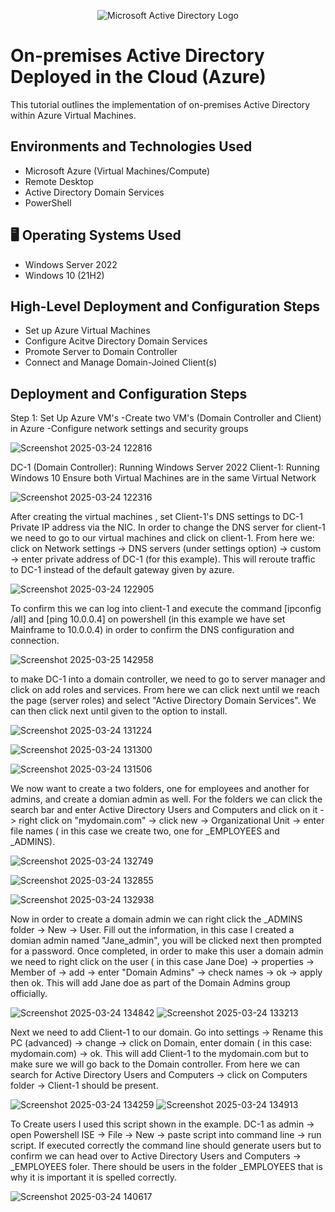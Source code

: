 <p align="center">
<img src="https://i.imgur.com/pU5A58S.png" alt="Microsoft Active Directory Logo"/>
</p>

<h1>On-premises Active Directory Deployed in the Cloud (Azure)</h1>
This tutorial outlines the implementation of on-premises Active Directory within Azure Virtual Machines.<br />


<h2>Environments and Technologies Used</h2>

- Microsoft Azure (Virtual Machines/Compute)
- Remote Desktop
- Active Directory Domain Services
- PowerShell

<h2>🖥️ Operating Systems Used </h2>

- Windows Server 2022
- Windows 10 (21H2)

<h2>High-Level Deployment and Configuration Steps</h2>

- Set up Azure Virtual Machines
- Configure Acitve Directory Domain Services
- Promote Server to Domain Controller
- Connect and Manage Domain-Joined Client(s)

<h2>Deployment and Configuration Steps</h2>

Step 1: Set Up Azure VM's
-Create two VM's (Domain Controller and Client) in Azure
-Configure network settings and security groups


![Screenshot 2025-03-24 122816](https://github.com/user-attachments/assets/09dbeab3-4113-411e-a8b2-a6d33f0a07fb)

DC-1 (Domain Controller): Running Windows Server 2022
Client-1: Running Windows 10
Ensure both Virtual Machines are in the same Virtual Network

![Screenshot 2025-03-24 122316](https://github.com/user-attachments/assets/364fe9d0-1467-4902-a8bd-830ab5bf98cc)


After creating the virtual machines , set Client-1's DNS settings to DC-1 Private IP address via the NIC. In order to change the DNS server for client-1 we need to go to our virtual machines and click on client-1. From here we: click on Network settings -> DNS servers (under settings option) -> custom -> enter private address of DC-1 (for this example). This will reroute traffic to DC-1 instead of the default gateway given by azure. 

![Screenshot 2025-03-24 122905](https://github.com/user-attachments/assets/d6d26e15-994e-4dda-b7d3-78f752ced38c)


To confirm this we can log into client-1 and execute the command [ipconfig /all] and [ping 10.0.0.4] on powershell (in this example we have set Mainframe to 10.0.0.4) in order to confirm the DNS configuration and connection.

![Screenshot 2025-03-25 142958](https://github.com/user-attachments/assets/2fe0020e-5952-4722-b58d-edc5758016d1)

 to make DC-1 into a domain controller, we need to go to server manager and click on add roles and services. From here we can click next until we reach the page (server roles) and select "Active Directory Domain Services". We can then click next until given to the option to install.

![Screenshot 2025-03-24 131224](https://github.com/user-attachments/assets/553dc966-d216-4d6b-a96d-c53005add241)

![Screenshot 2025-03-24 131300](https://github.com/user-attachments/assets/7ef4998c-0d6d-44f3-bcd9-39c2faaa99fb)

![Screenshot 2025-03-24 131506](https://github.com/user-attachments/assets/9b7f57b6-ad5c-42d7-baaa-0af074a1abe2)

We now want to create a two folders, one for employees and another for admins, and create a domian admin as well. For the folders we can click the search bar and enter Active Directory Users and Computers and click on it -> right click on "mydomain.com" -> click new -> Organizational Unit -> enter file names ( in this case we create two, one for _EMPLOYEES and _ADMINS). 

![Screenshot 2025-03-24 132749](https://github.com/user-attachments/assets/da64616a-bb8e-4067-9daf-446eeee903e6)

![Screenshot 2025-03-24 132855](https://github.com/user-attachments/assets/237dd006-0800-429f-9f68-bf99fbfa3e0c)

![Screenshot 2025-03-24 132938](https://github.com/user-attachments/assets/89275399-ecf1-4c5b-8cee-354e8cc3a5b0)

Now in order to create a domain admin we can right click the _ADMINS folder -> New -> User. Fill out the information, in this case I created a domian admin named "Jane_admin", you will be clicked next then prompted for a password. Once completed, in order to make this user a domain admin we need to right click on the user ( in this case Jane Doe) -> properties -> Member of -> add -> enter "Domain Admins" -> check names -> ok -> apply then ok. This will add Jane doe as part of the Domain Admins group officially.

![Screenshot 2025-03-24 134842](https://github.com/user-attachments/assets/b34e8699-2167-4fd0-b3fe-286a35ad9afb)
![Screenshot 2025-03-24 133213](https://github.com/user-attachments/assets/2fa0bc8b-969d-4b6f-bf17-37b8a67ae9e1)




Next we need to add Client-1 to our domain. Go into settings -> Rename this PC (advanced) -> change -> click on Domain, enter domain ( in this case: mydomain.com) -> ok. This will add Client-1 to the mydomain.com but to make sure we will go back to the Domain controller. From here we can search for Active Directory Users and Computers -> click on Computers folder -> Client-1 should be present.

![Screenshot 2025-03-24 134259](https://github.com/user-attachments/assets/05805937-a262-4e13-8689-3453813a7469)
![Screenshot 2025-03-24 134913](https://github.com/user-attachments/assets/1bfdd722-3e30-4f83-bb6f-1d06a05784e2)

To Create users I used this script shown in the example. DC-1 as admin -> open Powershell ISE -> File -> New -> paste script into command line -> run script. If executed correctly the command line should generate users but to confirm we can head over to Active Directory Users and Computers -> _EMPLOYEES foler. There should be users in the folder _EMPLOYEES that is why it is important it is spelled correctly.



![Screenshot 2025-03-24 140617](https://github.com/user-attachments/assets/0d833920-9e32-4477-b71f-c724ab026276)







 
